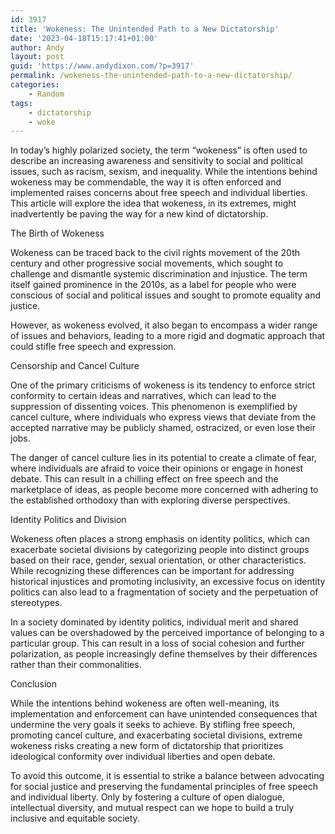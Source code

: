 ```yaml
---
id: 3917
title: 'Wokeness: The Unintended Path to a New Dictatorship'
date: '2023-04-18T15:17:41+01:00'
author: Andy
layout: post
guid: 'https://www.andydixon.com/?p=3917'
permalink: /wokeness-the-unintended-path-to-a-new-dictatorship/
categories:
    - Random
tags:
    - dictatorship
    - woke
---
```


In today’s highly polarized society, the term “wokeness” is often used to describe an increasing awareness and sensitivity to social and political issues, such as racism, sexism, and inequality. While the intentions behind wokeness may be commendable, the way it is often enforced and implemented raises concerns about free speech and individual liberties. This article will explore the idea that wokeness, in its extremes, might inadvertently be paving the way for a new kind of dictatorship.

The Birth of Wokeness

Wokeness can be traced back to the civil rights movement of the 20th century and other progressive social movements, which sought to challenge and dismantle systemic discrimination and injustice. The term itself gained prominence in the 2010s, as a label for people who were conscious of social and political issues and sought to promote equality and justice.

However, as wokeness evolved, it also began to encompass a wider range of issues and behaviors, leading to a more rigid and dogmatic approach that could stifle free speech and expression.

Censorship and Cancel Culture

One of the primary criticisms of wokeness is its tendency to enforce strict conformity to certain ideas and narratives, which can lead to the suppression of dissenting voices. This phenomenon is exemplified by cancel culture, where individuals who express views that deviate from the accepted narrative may be publicly shamed, ostracized, or even lose their jobs.

The danger of cancel culture lies in its potential to create a climate of fear, where individuals are afraid to voice their opinions or engage in honest debate. This can result in a chilling effect on free speech and the marketplace of ideas, as people become more concerned with adhering to the established orthodoxy than with exploring diverse perspectives.

Identity Politics and Division

Wokeness often places a strong emphasis on identity politics, which can exacerbate societal divisions by categorizing people into distinct groups based on their race, gender, sexual orientation, or other characteristics. While recognizing these differences can be important for addressing historical injustices and promoting inclusivity, an excessive focus on identity politics can also lead to a fragmentation of society and the perpetuation of stereotypes.

In a society dominated by identity politics, individual merit and shared values can be overshadowed by the perceived importance of belonging to a particular group. This can result in a loss of social cohesion and further polarization, as people increasingly define themselves by their differences rather than their commonalities.

Conclusion

While the intentions behind wokeness are often well-meaning, its implementation and enforcement can have unintended consequences that undermine the very goals it seeks to achieve. By stifling free speech, promoting cancel culture, and exacerbating societal divisions, extreme wokeness risks creating a new form of dictatorship that prioritizes ideological conformity over individual liberties and open debate.

To avoid this outcome, it is essential to strike a balance between advocating for social justice and preserving the fundamental principles of free speech and individual liberty. Only by fostering a culture of open dialogue, intellectual diversity, and mutual respect can we hope to build a truly inclusive and equitable society.